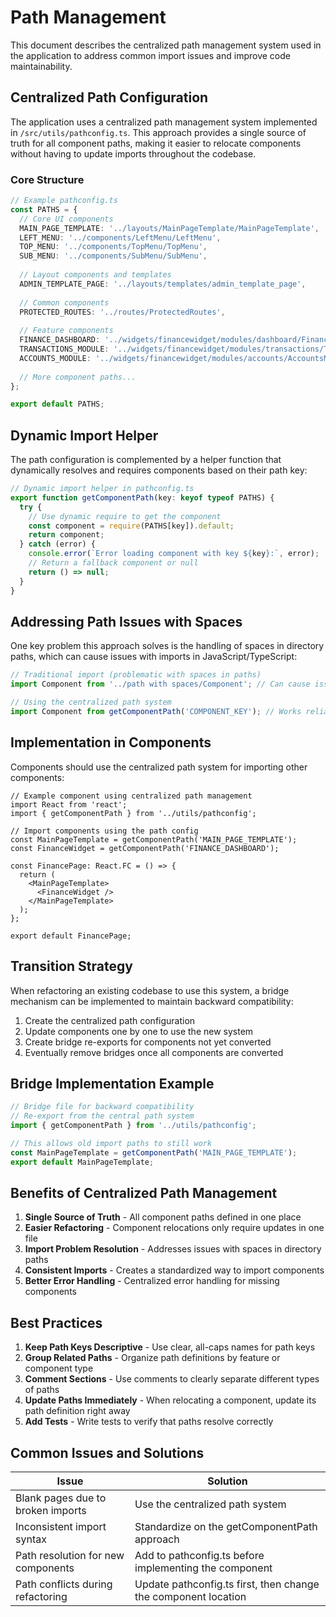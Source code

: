 # Path Management

This document describes the centralized path management system used in the application to address common import issues and improve code maintainability.

## Centralized Path Configuration

The application uses a centralized path management system implemented in `/src/utils/pathconfig.ts`. This approach provides a single source of truth for all component paths, making it easier to relocate components without having to update imports throughout the codebase.

### Core Structure

```typescript
// Example pathconfig.ts
const PATHS = {
  // Core UI components
  MAIN_PAGE_TEMPLATE: '../layouts/MainPageTemplate/MainPageTemplate',
  LEFT_MENU: '../components/LeftMenu/LeftMenu',
  TOP_MENU: '../components/TopMenu/TopMenu',
  SUB_MENU: '../components/SubMenu/SubMenu',
  
  // Layout components and templates
  ADMIN_TEMPLATE_PAGE: '../layouts/templates/admin_template_page',
  
  // Common components
  PROTECTED_ROUTES: '../routes/ProtectedRoutes',
  
  // Feature components
  FINANCE_DASHBOARD: '../widgets/financewidget/modules/dashboard/FinanceDashboard',
  TRANSACTIONS_MODULE: '../widgets/financewidget/modules/transactions/TransactionsModule',
  ACCOUNTS_MODULE: '../widgets/financewidget/modules/accounts/AccountsModule',
  
  // More component paths...
};

export default PATHS;
```

## Dynamic Import Helper

The path configuration is complemented by a helper function that dynamically resolves and requires components based on their path key:

```typescript
// Dynamic import helper in pathconfig.ts
export function getComponentPath(key: keyof typeof PATHS) {
  try {
    // Use dynamic require to get the component
    const component = require(PATHS[key]).default;
    return component;
  } catch (error) {
    console.error(`Error loading component with key ${key}:`, error);
    // Return a fallback component or null
    return () => null;
  }
}
```

## Addressing Path Issues with Spaces

One key problem this approach solves is the handling of spaces in directory paths, which can cause issues with imports in JavaScript/TypeScript:

```typescript
// Traditional import (problematic with spaces in paths)
import Component from '../path with spaces/Component'; // Can cause issues

// Using the centralized path system
import Component from getComponentPath('COMPONENT_KEY'); // Works reliably
```

## Implementation in Components

Components should use the centralized path system for importing other components:

```tsx
// Example component using centralized path management
import React from 'react';
import { getComponentPath } from '../utils/pathconfig';

// Import components using the path config
const MainPageTemplate = getComponentPath('MAIN_PAGE_TEMPLATE');
const FinanceWidget = getComponentPath('FINANCE_DASHBOARD');

const FinancePage: React.FC = () => {
  return (
    <MainPageTemplate>
      <FinanceWidget />
    </MainPageTemplate>
  );
};

export default FinancePage;
```

## Transition Strategy

When refactoring an existing codebase to use this system, a bridge mechanism can be implemented to maintain backward compatibility:

1. Create the centralized path configuration
2. Update components one by one to use the new system
3. Create bridge re-exports for components not yet converted
4. Eventually remove bridges once all components are converted

## Bridge Implementation Example

```typescript
// Bridge file for backward compatibility
// Re-export from the central path system
import { getComponentPath } from '../utils/pathconfig';

// This allows old import paths to still work
const MainPageTemplate = getComponentPath('MAIN_PAGE_TEMPLATE');
export default MainPageTemplate;
```

## Benefits of Centralized Path Management

1. **Single Source of Truth** - All component paths defined in one place
2. **Easier Refactoring** - Component relocations only require updates in one file
3. **Import Problem Resolution** - Addresses issues with spaces in directory paths
4. **Consistent Imports** - Creates a standardized way to import components
5. **Better Error Handling** - Centralized error handling for missing components

## Best Practices

1. **Keep Path Keys Descriptive** - Use clear, all-caps names for path keys
2. **Group Related Paths** - Organize path definitions by feature or component type
3. **Comment Sections** - Use comments to clearly separate different types of paths
4. **Update Paths Immediately** - When relocating a component, update its path definition right away
5. **Add Tests** - Write tests to verify that paths resolve correctly

## Common Issues and Solutions

| Issue | Solution |
|-------|----------|
| Blank pages due to broken imports | Use the centralized path system |
| Inconsistent import syntax | Standardize on the getComponentPath approach |
| Path resolution for new components | Add to pathconfig.ts before implementing the component |
| Path conflicts during refactoring | Update pathconfig.ts first, then change the component location |
